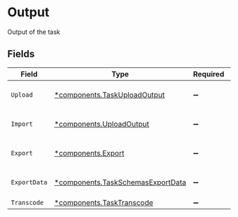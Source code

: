 # Output

Output of the task


## Fields

| Field                                                                                 | Type                                                                                  | Required                                                                              | Description                                                                           |
| ------------------------------------------------------------------------------------- | ------------------------------------------------------------------------------------- | ------------------------------------------------------------------------------------- | ------------------------------------------------------------------------------------- |
| `Upload`                                                                              | [*components.TaskUploadOutput](../../models/components/taskuploadoutput.md)           | :heavy_minus_sign:                                                                    | Output of the upload task                                                             |
| `Import`                                                                              | [*components.UploadOutput](../../models/components/uploadoutput.md)                   | :heavy_minus_sign:                                                                    | Output of the upload task                                                             |
| `Export`                                                                              | [*components.Export](../../models/components/export.md)                               | :heavy_minus_sign:                                                                    | Output of the export task                                                             |
| `ExportData`                                                                          | [*components.TaskSchemasExportData](../../models/components/taskschemasexportdata.md) | :heavy_minus_sign:                                                                    | Output of the export data task                                                        |
| `Transcode`                                                                           | [*components.TaskTranscode](../../models/components/tasktranscode.md)                 | :heavy_minus_sign:                                                                    | N/A                                                                                   |